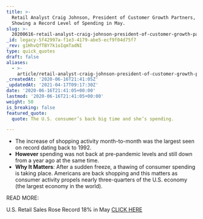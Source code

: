 ```yaml
---
title: >-
  Retail Analyst Craig Johnson, President of Customer Growth Partners, on Data
  Showing a Record Level of Spending in May.
slug: >-
  20200616-retail-analyst-craig-johnson-president-of-customer-growth-partners-on-data-showing-a-record-level-of-spending-in-may
_id: legacy-5f42997a-f1e3-4179-abe5-ecf9f04d75f7
_rev: g1HhvQfTBY7k1oIqmTadNI
type: quick_quotes
draft: false
aliases:
  - >-
    article/retail-analyst-craig-johnson-president-of-customer-growth-partners-on-data-showing-a-record-level-of-spending-in-may/
_createdAt: '2020-06-16T21:41:05Z'
_updatedAt: '2021-04-17T09:17:30Z'
date: '2020-06-16T21:41:05+00:00'
lastmod: '2020-06-16T21:41:05+00:00'
weight: 50
is_breaking: false
featured_quote:
  quote: The U.S. consumer’s back big time and she’s spending.

---
```

* The increase of shopping activity month-to-month was the largest seen on record dating back to 1992.
* **However** spending was not back at pre-pandemic levels and still down from a year ago at the same time.
* **Why It Matters**: After a sudden freeze, a thawing of consumer spending is taking place. Americans are back shopping and this matters as consumer activity propels nearly three-quarters of the U.S. economy (the largest economy in the world).

READ MORE:

U.S. Retail Sales Rose Record 18% in May [CLICK HERE](https://www.wsj.com/articles/shoppers-returned-in-may-likely-spurring-increased-retail-sales-11592299802)